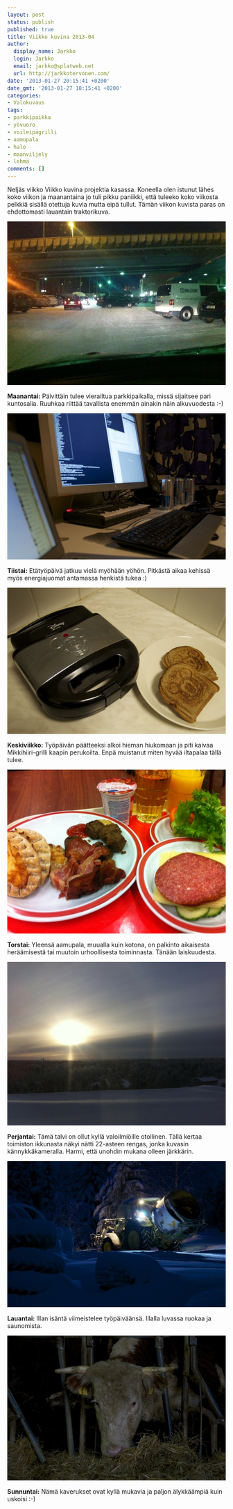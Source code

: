 ```yaml
---
layout: post
status: publish
published: true
title: Viikko kuvina 2013-04
author:
  display_name: Jarkko
  login: Jarkko
  email: jarkko@splatweb.net
  url: http://jarkkotervonen.com/
date: '2013-01-27 20:15:41 +0200'
date_gmt: '2013-01-27 18:15:41 +0200'
categories:
- Valokuvaus
tags:
- parkkipaikka
- yövuoro
- voileipägrilli
- aamupala
- halo
- maanviljely
- lehmä
comments: []
---
```

Neljäs viikko Viikko kuvina projektia kasassa. Koneella olen istunut lähes koko viikon ja maanantaina jo tuli pikku paniikki, että tuleeko koko viikosta pelkkiä sisällä otettuja kuvia mutta eipä tullut. Tämän viikon kuvista paras on ehdottomasti lauantain traktorikuva.

<amp-img alt="Viikko kuvina 2013-04 - Maanantai" src="/assets/img/posts/2013-04-ma.jpg">
  <noscript><img alt="Viikko kuvina 2013-04 - Maanantai" src="/assets/img/posts/2013-04-ma.jpg" /></noscript>
</amp-img>

__Maanantai:__ Päivittäin tulee vierailtua parkkipaikalla, missä sijaitsee pari kuntosalia. Ruuhkaa riittää tavallista enemmän ainakin näin alkuvuodesta :-)</p>

<amp-img alt="Viikko kuvina 2013-04 - Tiistai" src="/assets/img/posts/2013-04-ti.jpg">
  <noscript><img alt="Viikko kuvina 2013-04 - Tiistai" src="/assets/img/posts/2013-04-ti.jpg" /></noscript>
</amp-img>

__Tiistai:__ Etätyöpäivä jatkuu vielä myöhään yöhön. Pitkästä aikaa kehissä myös energiajuomat antamassa henkistä tukea :)

<amp-img alt="Viikko kuvina 2013-04 - Keskiviikko" src="/assets/img/posts/2013-04-ke.jpg">
  <noscript><img alt="Viikko kuvina 2013-04 - Keskiviikko" src="/assets/img/posts/2013-04-ke.jpg" /></noscript>
</amp-img>

__Keskiviikko:__ Työpäivän päätteeksi alkoi hieman hiukomaan ja piti kaivaa Mikkihiiri-grilli kaapin perukoilta. Enpä muistanut miten hyvää iltapalaa tällä tulee.

<amp-img alt="Viikko kuvina 2013-04 - Torstai" src="/assets/img/posts/2013-04-to.jpg">
  <noscript><img alt="Viikko kuvina 2013-04 - Torstai" src="/assets/img/posts/2013-04-to.jpg" /></noscript>
</amp-img>

__Torstai:__ Yleensä aamupala, muualla kuin kotona, on palkinto aikaisesta heräämisestä tai muutoin urhoollisesta toiminnasta. Tänään laiskuudesta.

<amp-img alt="Viikko kuvina 2013-04 - Perjantai" src="/assets/img/posts/2013-04-pe.jpg">
  <noscript><img alt="Viikko kuvina 2013-04 - Perjantai" src="/assets/img/posts/2013-04-pe.jpg" /></noscript>
</amp-img>

__Perjantai:__ Tämä talvi on ollut kyllä valoilmiöille otollinen. Tällä kertaa toimiston ikkunasta näkyi nätti 22-asteen rengas, jonka kuvasin kännykkäkameralla. Harmi, että unohdin mukana olleen järkkärin.

<amp-img alt="Viikko kuvina 2013-04 - Lauantai" src="/assets/img/posts/2013-04-la.jpg">
  <noscript><img alt="Viikko kuvina 2013-04 - Lauantai" src="/assets/img/posts/2013-04-la.jpg" /></noscript>
</amp-img>

__Lauantai:__ Illan isäntä viimeistelee työpäiväänsä. Illalla luvassa ruokaa ja saunomista.

<amp-img alt="Viikko kuvina 2013-04 - Sunnuntai" src="/assets/img/posts/2013-04-su.jpg">
  <noscript><img alt="Viikko kuvina 2013-04 - Sunnuntai" src="/assets/img/posts/2013-04-su.jpg" /></noscript>
</amp-img>

__Sunnuntai:__ Nämä kaverukset ovat kyllä mukavia ja paljon älykkäämpiä kuin uskoisi :-)

